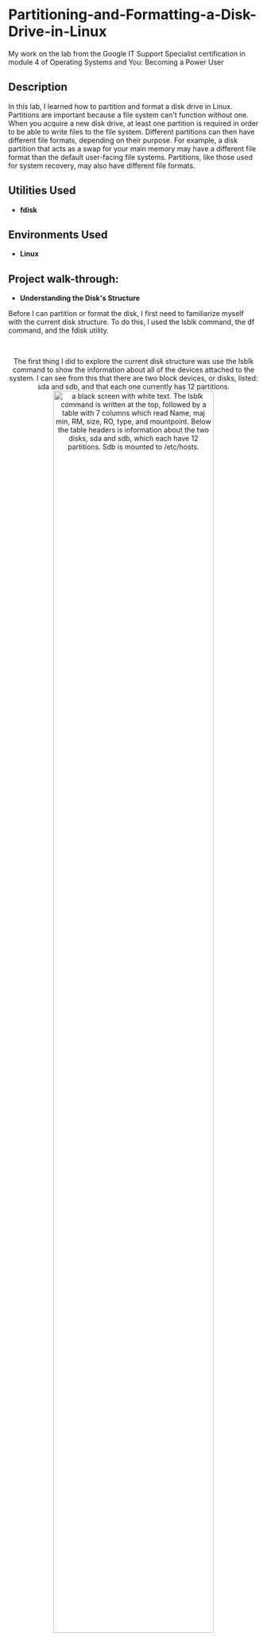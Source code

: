 # Partitioning-and-Formatting-a-Disk-Drive-in-Linux
My work on the lab from the Google IT Support Specialist certification in module 4 of Operating Systems and You: Becoming a Power User

<h2>Description</h2>
In this lab, I learned how to partition and format a disk drive in Linux. Partitions are important because a file system can't function without one. When you acquire a new disk drive, at least one partition is required in order to be able to write files to the file system. Different partitions can then have different file formats, depending on their purpose. For example, a disk partition that acts as a swap for your main memory may have a different file format than the default user-facing file systems. Partitions, like those used for system recovery, may also have different file formats.

<h2>Utilities Used</h2>

- <b>fdisk</b> 

<h2>Environments Used </h2>

- <b>Linux</b>

<h2>Project walk-through:</h2>

- <b>Understanding the Disk's Structure</b>
<p>Before I can partition or format the disk, I first need to familiarize myself with the current disk structure. To do this, I used the lsblk command, the df command, and the fdisk utility.</p>
<br>
<p align="center">The first thing I did to explore the current disk structure was use the lsblk command to show the information about all of the devices attached to the system. I can see from this that there are two block devices, or disks, listed: sda and sdb, and that each one currently has 12 partitions.<br/>
  <img src="https://github.com/user-attachments/assets/51f2d4f0-14c8-499e-b827-c8b0d81604ee" height="80%" width="80%" alt="a black screen with white text. The lsblk command is written at the top, followed by a table with 7 columns which read Name, maj min, RM, size, RO, type, and mountpoint. Below the table headers is information about the two disks, sda and sdb, which each have 12 partitions. Sdb is mounted to /etc/hosts."/>
  <br />
  <br />
Although we can already see from the lsblk command that sda doesn't have anything listed in the mountpoint column, I confirmed which disks were mounted to the system using the df command and appending the -h flag to make the output human readable. I can see, once again, that the sdb disk is mounted to the system and the sda disk is not.<br />
  <img src="https://github.com/user-attachments/assets/e32e4949-e107-44e0-b33c-92bd1d7452ab" height="80%" width="80%" alt="a black screen with white text. The df command with the -h flag is written on the first line followed by a table with 6 columns which read filesystem, size, used, avail, use%, and mounted on. The last row of the table reads /dev/sdb1 and indicates that the sdb disk is mounted to the /etc/hosts location."/>
  <br />
  <br />
 To gather more information about the partitions currently on the disks, I used fdisk with the -l flag to list the partitions in the block. <br />
  <img src="https://github.com/user-attachments/assets/7f293cc5-dd74-4189-9c16-57697c4a34d1" height="80%" width="80%" alt="black screen with white text showing information about the 12 partitions of the sda disk."/>
  <img src="https://github.com/user-attachments/assets/3531137b-c035-4a91-842a-380b7db30be3" height="80%" width="80%" alt="black screen with white text showing information about the 12 partitions of the sdb disk."/>
</p>
<br />
<br />
- <b>Using fdisk to partition the unmounted device</b>
<p>Now that I have gathered information about the current state of the disks, I can proceed to making changes.</p>
<br>
<p align="center">To start, I opened fdisk in interactive mode and passed in the name of the disk I want to modify, in this case sda, which is the unmounted disk.<br/>
  <img src="https://github.com/user-attachments/assets/5072bf67-b947-436e-8eed-cea986c90780" height="80%" width="80%" alt="a black screen with white text, the command at the top reads sudo fdisk /dev/sda. The following lines show the welcome message from the fdisk utility and a new command line within the utility which also reminds you that you can use the command m to show the help page."/>
  <br />
  <br />
To get familiarized with the fdisk utility, I typed the letter m and then enter to dispaly the help page. This printed a list of the commands available for the utility.<br />
  <img src="https://github.com/user-attachments/assets/682ede20-4bc2-44a9-bf3f-f4acc762c028" height="80%" width="80%" alt="a black screen with white text showing the help page of the fdisk utility."/>
  <br />
  <br />
I learned from the help page that I can use the command p to list details about the partitions on the disk.<br />
  <img src="https://github.com/user-attachments/assets/433628d9-6575-43ae-a185-269ee974c41d" height="80%" width="80%" alt="a black screen with white text. The output from the p command shows information about the sda disk and its current partitions including that it is 10 GiB in size and has 12 partitions right now."/>
   <br />
  <br />
 For this project, I want to create 2 partitions on the sda disk. The first will be a swap partition of 1 GB and the other will be an ext4 file system partition of 9 GB. In order to create these partitions, I first need to remove the partitions already on the disk. I used the d command to delet the partitions one by one going backwards from the 12th partition to the first.<br />
  <img src="https://github.com/user-attachments/assets/68cbc372-46a2-4d51-bd46-c545679c7cd3" height="80%" width="80%" alt="a black screen with white text showing the partitions 12 through 7 being deleted one at a time."/>
  <img src="https://github.com/user-attachments/assets/ba2cd327-06c3-4bdc-aed7-b1d1b202fe9d" height="80%" width="80%" alt="a black screen with white text showing the partitions 6 through 1 being deleted one at a time."/>
   <br />
  <br />
Next, I was able to create new partitions using the n command. I left the starting sector of the partition unchanged, and specified the size by typing in 2097200 to make the 1 GB partition.<br />
  <img src="https://github.com/user-attachments/assets/110cbd8d-5589-45a5-8c51-d17a9039c19b" height="80%" width="80%" alt="a black screen with white text showing the n command, partition 1, the default first sector, and the last sector as 2097200. The last line confirms the creation of a new partition 1 with the type Linux Filesystem and the size 1023 MiB."/>
   <br />
  <br />
Then, I created the second partition, also using the n commnad, but this time I left both the start and end of the partition as the default to assign all of the remaining space in the disk to partition 2.<br />
  <img src="https://github.com/user-attachments/assets/bc59faab-e32b-40d6-aa66-6f484ad103e6" height="80%" width="80%" alt="a black screen with white text showing the n command, partition 2, the default first sector, and last sector. The last line confirms the creation of a new partition 2 with the type Linux Filesystem and the size 9 GiB."/>
</p>
<br />
<br />

- <b>Changing the partition types</b>
<p>Now that I have created my two new partitions, I can change the type of my first partition to be a linux swap.</p>
<br>
<p align="center">I used the t command in the fdisk utility to specify the type I want to assign to the partition, and typed in 1 for the partition number because I want to change the type of my first partition. I brought up the list of types with L and found that linux swap is number 19, so where the utility prompts for partition type I typed in 19 and hit enter.<br/>
  <img src="https://github.com/user-attachments/assets/cbbae224-36d1-4141-b49d-a292c3d3d029" height="80%" width="80%" alt="a black screen with white text showing the t command followed by prompts for the partition number and partition type. In the line for parition type the letter L is witte followed by a list showing all of the different available types."/>
  <img src="https://github.com/user-attachments/assets/f5cb946e-5c19-416a-b34f-c2f070319ec3" height="80%" width="80%" alt="a black screen with white text which reads partition type 19 and the next line reads changed type of partition linux filesystem to linux swap."/>
  <br />
  <br />
 Now that I have made the changes that I want to make, I need to write those changes to the disk using the v command to verify the changes and the w command to write them. <br />
  <img src="https://github.com/user-attachments/assets/676e5160-a1ff-4adb-97bd-663b28c4de78" height="80%" width="80%" alt="a black screen with white text showing the command v followed by lines reading no errors detected, header version 1.0, using 2 out of 128 partitions, A total of 4013 free sectors is available in 2 segments the largest is 1007 KiB. Then the next block of text shows the command w followed by confirmation reading the partition table has been altered, calling ioctl to re-read partition table, sycning disks."/>
</p>
<br />
<br />

- <b>Using mkfs to format partitions and mounting the disk</b>
<p>The last step in the process is to update the file system on the 9 GB partition to ext4 and mount the sda disk to the system.</p>
<br>
<p align="center"><br/>
  <img src="" height="80%" width="80%" alt="image one"/>
  <br />
  <br />
  Step Two: <br />
  <img src="" height="80%" width="80%" alt="image two"/>
  <br />
  <br />
  Step Three: <br />
  <img src="" height="80%" width="80%" alt="image three"/>
   <br />
  <br />
  Step Four: <br />
  <img src="" height="80%" width="80%" alt="image four"/>
   <br />
  <br />
  Step Five: <br />
  <img src="" height="80%" width="80%" alt="image five"/>
</p>

